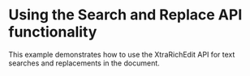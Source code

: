 # Using the Search and Replace API functionality


<p>This example demonstrates how to use the XtraRichEdit API for text searches and replacements in the document.</p>

<br/>


